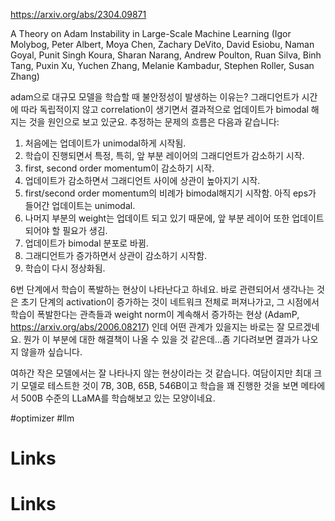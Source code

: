 https://arxiv.org/abs/2304.09871

A Theory on Adam Instability in Large-Scale Machine Learning (Igor Molybog, Peter Albert, Moya Chen, Zachary DeVito, David Esiobu, Naman Goyal, Punit Singh Koura, Sharan Narang, Andrew Poulton, Ruan Silva, Binh Tang, Puxin Xu, Yuchen Zhang, Melanie Kambadur, Stephen Roller, Susan Zhang)

adam으로 대규모 모델을 학습할 때 불안정성이 발생하는 이유는? 그래디언트가 시간에 따라 독립적이지 않고 correlation이 생기면서 결과적으로 업데이트가 bimodal 해지는 것을 원인으로 보고 있군요. 추정하는 문제의 흐름은 다음과 같습니다:

1. 처음에는 업데이트가 unimodal하게 시작됨.
2. 학습이 진행되면서 특정, 특히, 앞 부분 레이어의 그래디언트가 감소하기 시작.
3. first, second order momentum이 감소하기 시작.
4. 업데이트가 감소하면서 그래디언트 사이에 상관이 높아지기 시작.
5. first/second order momentum의 비례가 bimodal해지기 시작함. 아직 eps가 들어간 업데이트는 unimodal.
6. 나머지 부분의 weight는 업데이트 되고 있기 때문에, 앞 부분 레이어 또한 업데이트 되어야 할 필요가 생김.
7. 업데이트가 bimodal 분포로 바뀜.
8. 그래디언트가 증가하면서 상관이 감소하기 시작함.
9. 학습이 다시 정상화됨.

6번 단계에서 학습이 폭발하는 현상이 나타난다고 하네요. 바로 관련되어서 생각나는 것은 초기 단계의 activation이 증가하는 것이 네트워크 전체로 퍼져나가고, 그 시점에서 학습이 폭발한다는 관측들과 weight norm이 계속해서 증가하는 현상 (AdamP, https://arxiv.org/abs/2006.08217) 인데 어떤 관계가 있을지는 바로는 잘 모르겠네요. 뭔가 이 부분에 대한 해결책이 나올 수 있을 것 같은데...좀 기다려보면 결과가 나오지 않을까 싶습니다.

여하간 작은 모델에서는 잘 나타나지 않는 현상이라는 것 같습니다. 여담이지만 최대 크기 모델로 테스트한 것이 7B, 30B, 65B, 546B이고 학습을 꽤 진행한 것을 보면 메타에서 500B 수준의 LLaMA를 학습해보고 있는 모양이네요.

#optimizer #llm

# Links

# Links

